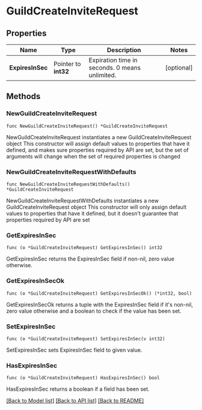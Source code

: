 # GuildCreateInviteRequest

## Properties

Name | Type | Description | Notes
------------ | ------------- | ------------- | -------------
**ExpiresInSec** | Pointer to **int32** | Expiration time in seconds. 0 means unlimited. | [optional] 

## Methods

### NewGuildCreateInviteRequest

`func NewGuildCreateInviteRequest() *GuildCreateInviteRequest`

NewGuildCreateInviteRequest instantiates a new GuildCreateInviteRequest object
This constructor will assign default values to properties that have it defined,
and makes sure properties required by API are set, but the set of arguments
will change when the set of required properties is changed

### NewGuildCreateInviteRequestWithDefaults

`func NewGuildCreateInviteRequestWithDefaults() *GuildCreateInviteRequest`

NewGuildCreateInviteRequestWithDefaults instantiates a new GuildCreateInviteRequest object
This constructor will only assign default values to properties that have it defined,
but it doesn't guarantee that properties required by API are set

### GetExpiresInSec

`func (o *GuildCreateInviteRequest) GetExpiresInSec() int32`

GetExpiresInSec returns the ExpiresInSec field if non-nil, zero value otherwise.

### GetExpiresInSecOk

`func (o *GuildCreateInviteRequest) GetExpiresInSecOk() (*int32, bool)`

GetExpiresInSecOk returns a tuple with the ExpiresInSec field if it's non-nil, zero value otherwise
and a boolean to check if the value has been set.

### SetExpiresInSec

`func (o *GuildCreateInviteRequest) SetExpiresInSec(v int32)`

SetExpiresInSec sets ExpiresInSec field to given value.

### HasExpiresInSec

`func (o *GuildCreateInviteRequest) HasExpiresInSec() bool`

HasExpiresInSec returns a boolean if a field has been set.


[[Back to Model list]](../README.md#documentation-for-models) [[Back to API list]](../README.md#documentation-for-api-endpoints) [[Back to README]](../README.md)


